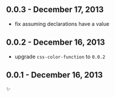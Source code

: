 0.0.3 - December 17, 2013
-------------------------
* fix assuming declarations have a value

0.0.2 - December 16, 2013
-------------------------
* upgrade `css-color-function` to `0.0.2`

0.0.1 - December 16, 2013
-------------------------
:sparkles: